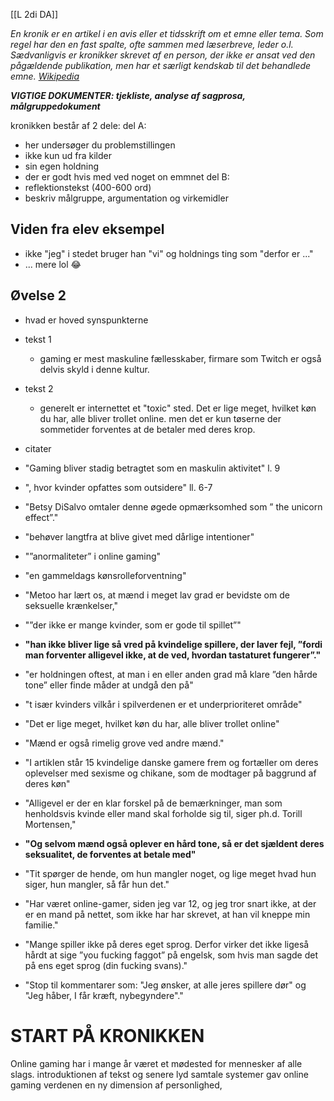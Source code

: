 [[L 2di DA]]

*En kronik er en artikel i en avis eller et tidsskrift om et emne eller tema. Som regel har den en fast spalte, ofte sammen med læserbreve, leder o.l. Sædvanligvis er kronikker skrevet af en person, der ikke er ansat ved den pågældende publikation, men har et særligt kendskab til det behandlede emne. [Wikipedia](https://da.wikipedia.org/wiki/Kronik)*

***VIGTIGE DOKUMENTER: tjekliste, analyse af sagprosa, målgruppedokument***

kronikken består af 2 dele:
del A:
- her undersøger du problemstillingen
- ikke kun ud fra kilder
- sin egen holdning
- der er godt hvis med ved noget on emmnet
del B:
- reflektionstekst (400-600 ord)
- beskriv målgruppe, argumentation og virkemidler 

## Viden fra elev eksempel
- ikke "jeg" i stedet bruger han "vi" og holdnings ting som "derfor er ..."
- ... mere lol 😂 

## Øvelse 2
- hvad er hoved synspunkterne
- tekst 1
	- gaming er mest maskuline fællesskaber, firmare som Twitch er også delvis skyld i denne kultur. 
- tekst 2
	- generelt er internettet et "toxic" sted. Det er lige meget, hvilket køn du har, alle bliver trollet online. men det er kun tøserne der sommetider forventes at de betaler med deres krop.

- citater
- "Gaming bliver stadig betragtet som en maskulin aktivitet" l. 9
- ", hvor kvinder opfattes som outsidere" ll. 6-7
- "Betsy DiSalvo omtaler denne øgede opmærksomhed som ” the unicorn effect”."
- "behøver langtfra at blive givet med dårlige intentioner"
- "”anormaliteter” i online gaming"
- "en gammeldags kønsrolleforventning"
- "Metoo har lært os, at mænd i meget lav grad er bevidste om de seksuelle krænkelser,"
- "”der ikke er mange kvinder, som er gode til spillet”"
- **"han ikke bliver lige så vred på kvindelige spillere, der laver fejl, ”fordi man forventer alligevel ikke, at de ved, hvordan tastaturet fungerer”."**
- "er holdningen oftest, at man i en eller anden grad må klare ”den hårde tone” eller finde måder at undgå den på"
- "t især kvinders vilkår i spilverdenen er et underprioriteret område"

- "Det er lige meget, hvilket køn du har, alle bliver trollet online"
- "Mænd er også rimelig grove ved andre mænd."
- "I artiklen står 15 kvindelige danske gamere frem og fortæller om deres oplevelser med sexisme og chikane, som de modtager på baggrund af deres køn"
- "Alligevel er der en klar forskel på de bemærkninger, man som henholdsvis kvinde eller mand skal forholde sig til, siger ph.d. Torill Mortensen,"
- **"Og selvom mænd også oplever en hård tone, så er det sjældent deres seksualitet, de forventes at betale med"**
- "Tit spørger de hende, om hun mangler noget, og lige meget hvad hun siger, hun mangler, så får hun det."
- "Har været online-gamer, siden jeg var 12, og jeg tror snart ikke, at der er en mand på nettet, som ikke har har skrevet, at han vil kneppe min familie."
- "Mange spiller ikke på deres eget sprog. Derfor virker det ikke ligeså hårdt at sige ”you fucking faggot” på engelsk, som hvis man sagde det på ens eget sprog (din fucking svans)."
- "Stop til kommentarer som: "Jeg ønsker, at alle jeres spillere dør" og "Jeg håber, I får kræft, nybegyndere"."


# START PÅ KRONIKKEN

Online gaming har i mange år været et mødested for mennesker af alle slags. introduktionen af tekst og senere lyd samtale systemer gav online gaming verdenen en ny dimension af personlighed, 